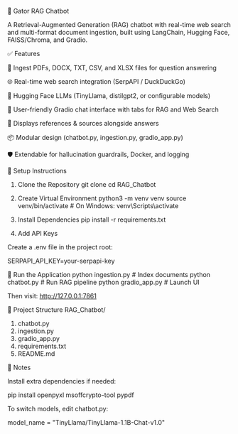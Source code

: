 🐊 Gator RAG Chatbot

A Retrieval-Augmented Generation (RAG) chatbot with real-time web search and multi-format document ingestion, built using LangChain, Hugging Face, FAISS/Chroma, and Gradio.

✅ Features

📂 Ingest PDFs, DOCX, TXT, CSV, and XLSX files for question answering

🌐 Real-time web search integration (SerpAPI / DuckDuckGo)

🧠 Hugging Face LLMs (TinyLlama, distilgpt2, or configurable models)

💬 User-friendly Gradio chat interface with tabs for RAG and Web Search

📄 Displays references & sources alongside answers

📦 Modular design (chatbot.py, ingestion.py, gradio_app.py)

🛡️ Extendable for hallucination guardrails, Docker, and logging

🚀 Setup Instructions
1. Clone the Repository
git clone <your-repo-url>
cd RAG_Chatbot

2. Create Virtual Environment
python3 -m venv venv
source venv/bin/activate   # On Windows: venv\Scripts\activate

3. Install Dependencies
pip install -r requirements.txt

4. Add API Keys

Create a .env file in the project root:

SERPAPI_API_KEY=your-serpapi-key

🧪 Run the Application
python ingestion.py     # Index documents
python chatbot.py       # Run RAG pipeline
python gradio_app.py    # Launch UI


Then visit: http://127.0.0.1:7861

📂 Project Structure
RAG_Chatbot/
1. chatbot.py         
2. ingestion.py       
3. gradio_app.py       
4. requirements.txt    
5. README.md

📝 Notes

Install extra dependencies if needed:

pip install openpyxl msoffcrypto-tool pypdf


To switch models, edit chatbot.py:

model_name = "TinyLlama/TinyLlama-1.1B-Chat-v1.0"
